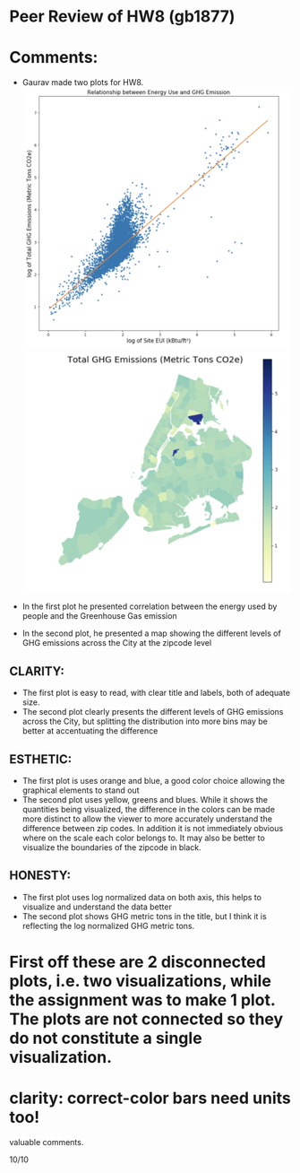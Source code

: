 # Peer Review of HW8 (gb1877)

# Comments: 
- Gaurav made two plots for HW8. 
![alt text](https://github.com/rxl204/PUI2017_rxl204/blob/master/HW9_rxl204/gb1877_plot1.png)
![alt text](https://github.com/rxl204/PUI2017_rxl204/blob/master/HW9_rxl204/gb1877_plot2.png)

- In the first plot he presented correlation between the energy used by people and the Greenhouse Gas emission
- In the second plot, he presented a map showing the different levels of GHG emissions across the City at the zipcode level

## CLARITY:
- The first plot is easy to read, with clear title and labels, both of adequate size. 
- The second plot clearly presents the different levels of GHG emissions across the City, but splitting the distribution into more bins may be better at accentuating the difference

## ESTHETIC:
- The first plot is uses orange and blue, a good color choice allowing the graphical elements to stand out
- The second plot uses yellow, greens and blues. While it shows the quantities being visualized, the difference in the colors can be made more distinct to allow the viewer to more accurately understand the difference between zip codes. In addition it is not immediately obvious where on the scale each color belongs to. It may also be better to visualize the boundaries of the zipcode in black. 

## HONESTY:
- The first plot uses log normalized data on both axis, this helps to visualize and understand the data better 
- The second plot shows GHG metric tons in the title, but I think it is reflecting the log normalized GHG metric tons. 

# First off these are 2 disconnected plots, i.e. two visualizations, while the assignment was to make 1 plot. The plots are not connected so they do not constitute a single visualization. 

# clarity: correct-color bars need units too!

valuable comments. 

10/10
